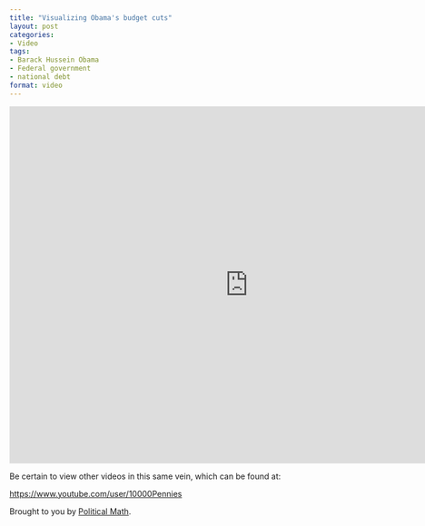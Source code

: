 ```yaml
---
title: "Visualizing Obama's budget cuts"
layout: post
categories:
- Video
tags:
- Barack Hussein Obama
- Federal government
- national debt
format: video
---
```


<iframe allowfullscreen="" frameborder="0" height="630" loading="lazy" src="https://www.youtube.com/embed/cWt8hTayupE?feature=oembed" width="840"></iframe>

Be certain to view other videos in this same vein, which can be found at:

<https://www.youtube.com/user/10000Pennies>

Brought to you by [Political Math](https://politicalmath.wordpress.com/).